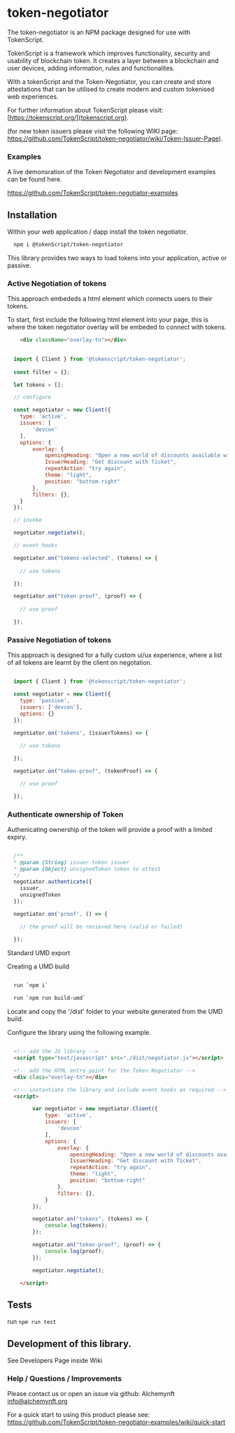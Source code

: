 # token-negotiator

<!--
[![Build Status](https://img.shields.io/endpoint.svg?url=https%3A%2F%2Factions-badge.atrox.dev%2Ftokenscript%2Ftoken-negotiator%2Fbadge%3Fref%3Dmain&style=flat)](https://actions-badge.atrox.dev/tokenscript/token-negotiator/goto?ref=main)
-->

The token-negotiator is an NPM package designed for use with TokenScript. 

TokenScript is a framework which improves functionality, security and usability of blockchain token. It creates a layer between a blockchain and user devices, adding information, rules and functionalites.

With a tokenScript and the Token-Negotiator, you can create and store attestations that can be utilised to create modern and custom tokenised web experiences. 

For further information about TokenScript please visit: [https://tokenscript.org/](tokenscript.org).

(for new token issuers please visit the following WIKI page: https://github.com/TokenScript/token-negotiator/wiki/Token-Issuer-Page).

### Examples

A live demonsration of the Token Negotiator and development examples can be found here.

https://github.com/TokenScript/token-negotiator-examples 

## Installation

Within your web application / dapp install the token negotiator.

```sh
  npm i @tokenScript/token-negotiator
```

This library provides two ways to load tokens into your application, active or passive. 

### Active Negotiation of tokens

This approach embededs a html element which connects users to their tokens. 

To start, first include the following html element into your page, this is where the token negotiator overlay will be embeded to connect with tokens. 

````html
    <div className="overlay-tn"></div>
````

```javascript
  
  import { Client } from '@tokenscript/token-negotiator';
  
  const filter = {};

  let tokens = [];

  // configure

  const negotiator = new Client({
    type: 'active',
    issuers: [
        'devcon'
    ],
    options: {
        overlay: {
            openingHeading: "Open a new world of discounts available with your tokens.",
            IssuerHeading: "Get discount with Ticket",
            repeatAction: "try again",
            theme: "light",
            position: "bottom-right"
        },
        filters: {},
    }
  });

  // invoke

  negotiator.negotiate();

  // event hooks

  negotiator.on("tokens-selected", (tokens) => { 
    
    // use tokens

  });

  negotiator.on("token-proof", (proof) => { 
          
    // use proof

  });

```
### Passive Negotiation of tokens

This approach is designed for a fully custom ui/ux experience, where a list of all tokens are learnt by the client on negotation. 

````javascript

  import { Client } from '@tokenscript/token-negotiator';

  const negotiator = new Client({
    type: 'passive',
    issuers: ['devcon'],
    options: {}
  });

  negotiator.on('tokens', (issuerTokens) => {
    
    // use tokens

  });

  negotiator.on("token-proof", (tokenProof) => {

    // use proof

  });

````

### Authenticate ownership of Token

Authenicating ownership of the token will provide a proof with a limited expiry.

````javascript

  /**
  * @param {String} issuer token issuer
  * @param {Object} unsignedToken token to attest
  */
  negotiator.authenticate({ 
    issuer, 
    unsignedToken 
  });

  negotiator.on('proof', () => {

    // the proof will be recieved here (valid or failed)

  });

````

Standard UMD export 

Creating a UMD build

````sh
  
  run `npm i` 

  run `npm run build-umd`

````

Locate and copy the '/dist' folder to your website generated from the UMD build.

Configure the library using the following example.

````html

  <!-- add the JS library -->
  <script type="text/javascript" src="./dist/negotiator.js"></script>

  <!-- add the HTML entry point for the Token Negotiator -->
  <div class="overlay-tn"></div>

  <!-- instantiate the library and include event hooks as required -->
  <script>

        var negotiator = new negotiator.Client({
            type: 'active',
            issuers: [
                'devcon'
            ],
            options: {
                overlay: {
                    openingHeading: "Open a new world of discounts available with your tokens.",
                    IssuerHeading: "Get discount with Ticket",
                    repeatAction: "try again",
                    theme: "light",
                    position: "bottom-right"
                },
                filters: {},
            }
        });

        negotiator.on("tokens", (tokens) => {
            console.log(tokens);
        });

        negotiator.on("token-proof", (proof) => {
            console.log(proof);
        });

        negotiator.negotiate();

    </script>


````

## Tests

run `npm run test`

## Development of this library.

See Developers Page inside Wiki

### Help / Questions / Improvements

Please contact us or open an issue via github:
Alchemynft <info@alchemynft.org>

For a quick start to using this product please see: https://github.com/TokenScript/token-negotiator-examples/wiki/quick-start


